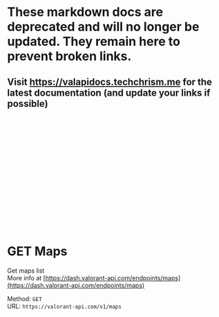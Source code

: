 <!--

This file is automatically generated!
Do not edit it directly!
See https://github.com/techchrism/valorant-api-docs/blob/trunk/contributing.md for more information.

-->

# These markdown docs are deprecated and will no longer be updated. They remain here to prevent broken links.
## Visit <https://valapidocs.techchrism.me> for the latest documentation (and update your links if possible)
<br><br><br><br><br><br><br><br><br><br><br><br><br><br><br>
# GET Maps

Get maps list  
More info at [https://dash.valorant-api.com/endpoints/maps](https://dash.valorant-api.com/endpoints/maps)  


Method: `GET`  
URL: `https://valorant-api.com/v1/maps`  
